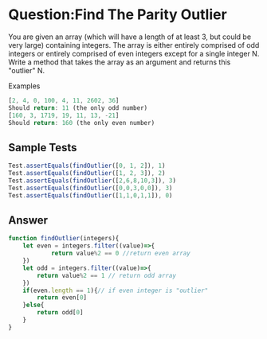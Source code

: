 # Question:Find The Parity Outlier
You are given an array (which will have a length of at least 3, but could be very large) containing integers. The array is either entirely comprised of odd integers or entirely comprised of even integers except for a single integer N. Write a method that takes the array as an argument and returns this "outlier" N.

Examples
```JavaScript
[2, 4, 0, 100, 4, 11, 2602, 36]
Should return: 11 (the only odd number)
[160, 3, 1719, 19, 11, 13, -21]
Should return: 160 (the only even number)
```
## Sample Tests
```JavaScript
Test.assertEquals(findOutlier([0, 1, 2]), 1)
Test.assertEquals(findOutlier([1, 2, 3]), 2)
Test.assertEquals(findOutlier([2,6,8,10,3]), 3)
Test.assertEquals(findOutlier([0,0,3,0,0]), 3)
Test.assertEquals(findOutlier([1,1,0,1,1]), 0)
```
## Answer
```JavaScript
function findOutlier(integers){
    let even = integers.filter((value)=>{
            return value%2 == 0 //return even array
    })
    let odd = integers.filter((value)=>{
        return value%2 == 1 // return odd array
    })
    if(even.length == 1){// if even integer is "outlier"
        return even[0] 
    }else{
        return odd[0]
    }
}
```
